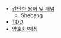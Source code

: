 - [간단한 용어 및 개념](./dev-terms.md)
  - Shebang
- [TDD](<TDD(Test-Driven%20Development).md>)
- [암호화/해싱](./Encryption%20Algorithms.md)
